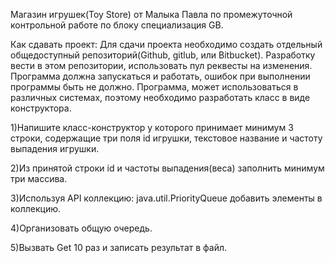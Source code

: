 Магазин игрушек(Toy Store) от Малыка Павла по промежуточной контрольной работе по блоку специализация GB.


Как сдавать проект:
Для сдачи проекта необходимо создать отдельный общедоступный репозиторий(Github, gitlub, или Bitbucket). Разработку вести в этом репозитории, использовать пул реквесты на изменения. Программа должна запускаться и работать, ошибок при выполнении программы быть не должно. Программа, может использоваться в различных системах, поэтому необходимо разработать класс в виде конструктора.

1)Напишите класс-конструктор у которого принимает минимум 3 строки, содержащие три поля id игрушки, текстовое название и частоту выпадения игрушки.

2)Из принятой строки id и частоты выпадения(веса) заполнить минимум три массива.

3)Используя API коллекцию: java.util.PriorityQueue добавить элементы в коллекцию.

4)Организовать общую очередь.

5)Вызвать Get 10 раз и записать результат в файл.
